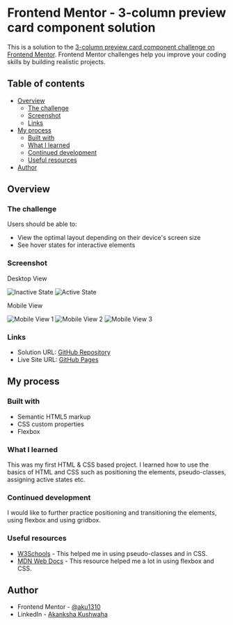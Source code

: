 # Frontend Mentor - 3-column preview card component solution

This is a solution to the [3-column preview card component challenge on Frontend Mentor](https://www.frontendmentor.io/challenges/3column-preview-card-component-pH92eAR2-). Frontend Mentor challenges help you improve your coding skills by building realistic projects. 

## Table of contents

- [Overview](#overview)
  - [The challenge](#the-challenge)
  - [Screenshot](#screenshot)
  - [Links](#links)
- [My process](#my-process)
  - [Built with](#built-with)
  - [What I learned](#what-i-learned)
  - [Continued development](#continued-development)
  - [Useful resources](#useful-resources)
- [Author](#author)

## Overview

### The challenge

Users should be able to:

- View the optimal layout depending on their device's screen size
- See hover states for interactive elements

### Screenshot

Desktop View

![Inactive State](./screenshots/inactive-state.png)
![Active State](./screenshots/active-state.png)

Mobile View

![Mobile View 1](./screenshots/mobile-view1.jpeg)
![Mobile View 2](./screenshots/mobile-view2.jpeg)
![Mobile View 3](./screenshots/mobile-view3.jpeg)

### Links

- Solution URL: [GitHub Repository](https://github.com/aku1310/3-column-preview-card-component-main)
- Live Site URL: [GitHub Pages](https://aku1310.github.io/3-column-preview-card-component-main/)

## My process

### Built with

- Semantic HTML5 markup
- CSS custom properties
- Flexbox

### What I learned

This was my first HTML & CSS based project. I learned how to use the basics of HTML and CSS such as positioning the elements, pseudo-classes, assigning active states etc. 


### Continued development

I would like to further practice positioning and transitioning the elements, using flexbox and using gridbox.


### Useful resources

- [W3Schools](https://www.w3schools.com/css/) - This helped me in using pseudo-classes and in CSS.
- [MDN Web Docs](https://developer.mozilla.org/en-US/docs/Web/CSS) - This resource helped me a lot in using flexbox and CSS.


## Author

- Frontend Mentor - [@aku1310](https://www.frontendmentor.io/profile/aku1310)
- LinkedIn - [Akanksha Kushwaha](https://www.linkedin.com/in/akankshakushwaha/)
